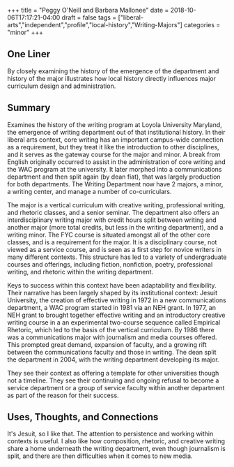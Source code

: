+++
title = "Peggy O'Neill and Barbara Mallonee"
date = 2018-10-06T17:17:21-04:00
draft = false
tags = ["liberal-arts","independent","profile","local-history","Writing-Majors"]
categories = "minor"
+++
## One Liner
By closely examining the history of the emergence of the department and history of the major illustrates how local history directly influences major curriculum design and administration.

## Summary
Examines the history of the writing program at Loyola University Maryland, the emergence of  writing department out of that institutional history. In their liberal arts context, core writing has an important campus-wide connection as a requirement, but they treat it like the introduction to other disciplines, and it serves as the gateway course for the major and minor. A break from English originally occurred to assist in the administration of core writing and the WAC program at the university. It later morphed into a communications department and then split again (by dean fiat), that was largely production for both departments. The Writing Department now have 2 majors, a minor, a writing center, and manage a number of co-curriculars.

The major is a vertical curriculum with creative writing, professional writing, and rhetoric classes, and a senior seminar. The department also offers an interdisciplinary writing major with credit hours split between writing and another major (more total credits, but less in the writing department), and a writing minor. The FYC course is situated amongst all of the other core classes, and is a requirement for the major. It is a disciplinary course, not viewed as a service course, and is seen as a first step for novice writers in many different contexts. This structure has led to a variety of undergraduate courses and offerings, including fiction, nonfiction, poetry, professional writing, and rhetoric within the writing department.

Keys to success within this context have been adaptability and flexibility. Their narrative has been largely shaped by its institutional context: Jesuit University, the creation of effective writing in 1972 in a new communications department, a WAC program started in 1981 via an NEH grant. In 1977, an NEH grant to brought together effective writing and an introductory creative writing course in a an experimental two-course sequence called Empirical Rhetoric, which led to the basis of the vertical curriculum. By 1986 there was a communications major with journalism and media courses offered. This prompted great demand, expansion of faculty, and a growing rift between the communications faculty and those in writing. The dean split the department in 2004, with the writing department developing its major.

They see their context as offering a template for other universities though not a timeline. They see their continuing and ongoing refusal to become a service department or a group of service faculty within another department as part of the reason for their success.

## Uses, Thoughts, and Connections
It's Jesuit, so I like that. The attention to persistence and working within contexts is useful. I also like how composition, rhetoric, and creative writing share a home underneath the writing department, even though journalism is split, and there are then difficulties when it comes to new media.
